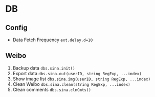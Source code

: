 # DB

## Config

* Data Fetch Frequency
`ext.delay.d=10`

## Weibo

1. Backup data
`dbs.sina.init()`
2. Export data
`dbs.sina.out(userID, string RegExp, ...index)`
3. Show image list
`dbs.sina.img(userID, string RegExp, ...index)`
4. Clean Weibo
`dbs.sina.clean(string RegExp, ...index)`
5. Clean comments
`dbs.sina.clnCmts()`